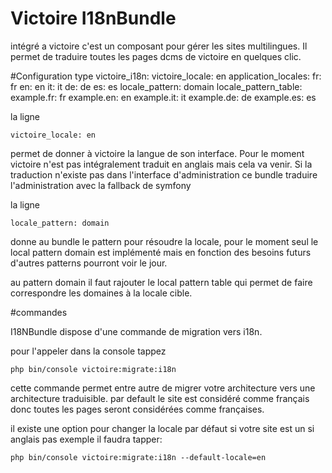 # Victoire I18nBundle

intégré a victoire c'est un composant pour gérer les sites multilingues. Il permet de traduire toutes les pages dcms de victoire en quelques clic.

#Configuration type
    victoire_i18n:
    victoire_locale: en
    application_locales:
        fr: fr
        en: en
        it: it
        de: de
        es: es 
    locale_pattern: domain
    locale_pattern_table:
        example.fr: fr
        example.en: en
        example.it: it
        example.de: de
        example.es: es
  
  la ligne
  
    victoire_locale: en
    
 permet de donner à victoire la langue de son interface. Pour le moment victoire n'est pas intégralement traduit en anglais mais cela va venir. Si la traduction n'existe pas dans l'interface d'administration ce bundle traduire l'administration avec la fallback de symfony

la ligne 

    locale_pattern: domain
    
donne au bundle le pattern pour résoudre la locale, pour le moment seul le local pattern domain est implémenté mais en fonction des besoins futurs d'autres patterns pourront voir le jour.

au pattern domain il faut rajouter le local pattern table qui permet de faire correspondre les domaines à la locale cible.

#commandes

I18NBundle dispose d'une commande de migration vers i18n.

pour l'appeler dans la console tappez

    php bin/console victoire:migrate:i18n

cette commande permet entre autre de migrer votre architecture vers une architecture traduisible. par default le site est considéré comme français donc toutes les pages seront considérées comme françaises.

il existe une option pour changer la locale par défaut si votre site est un si anglais pas exemple il faudra tapper:

    php bin/console victoire:migrate:i18n --default-locale=en